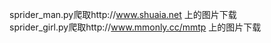 sprider_man.py爬取http://www.shuaia.net 上的图片下载
<br>sprider_girl.py爬取http://www.mmonly.cc/mmtp 上的图片下载</br>

